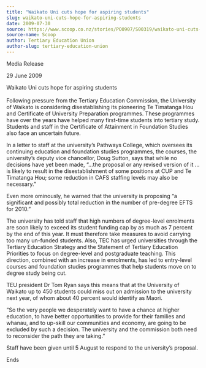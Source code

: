 ```yaml
---
title: "Waikato Uni cuts hope for aspiring students"
slug: waikato-uni-cuts-hope-for-aspiring-students
date: 2009-07-30
source: https://www.scoop.co.nz/stories/PO0907/S00319/waikato-uni-cuts-hope-for-aspiring-students.htm
source-name: Scoop
author: Tertiary Education Union
author-slug: tertiary-education-union
---
```


<p>Media Release</p>

<p>29 June 2009</p>

<p>Waikato Uni cuts hope for
aspiring students<br>&nbsp;<br>Following pressure from the
Tertiary Education Commission, the University of Waikato is
considering disestablishing its pioneering Te Timatanga Hou
and Certificate of University Preparation programmes.&nbsp;These
programmes have over the years have helped many first-time
students into tertiary study. Students and staff in the
Certificate of Attainment in Foundation Studies also face an
uncertain future.</p>

<p>In a letter to staff at the
university’s Pathways College, which oversees its
continuing education and foundation studies programmes, the
courses, the university’s deputy vice chancellor, Doug
Sutton, says that while no decisions have yet been made,
“…the proposal or any revised version of it … is
likely to result in the disestablishment of some positions
at CUP and Te Timatanga Hou; some reduction in CAFS staffing
levels may also be necessary.”</p>

<p>Even more ominously, he
warned that the university is proposing “a significant and
possibly total reduction in the number of pre-degree EFTS
for 2010.”</p>

<p>The university has told staff that high
numbers of degree-level enrolments are soon likely to exceed
its student funding cap by as much as 7 percent by the end
of this year. It must therefore take measures to avoid
carrying too many un-funded students. Also, TEC has urged
universities through the Tertiary Education Strategy and the
Statement of Tertiary Education Priorities to focus on
degree-level and postgraduate teaching. This direction,
combined with an increase in enrolments, has led to
entry-level courses and foundation studies programmes that
help students move on to degree study being cut.&nbsp;<p>

<p>TEU
president Dr Tom Ryan says this means that at the University
of Waikato up to 450 students could miss out on admission to
the university next year, of whom about 40 percent would
identify as Maori. &nbsp;&nbsp;</p>

<p>“So the very people we
desperately want to have a chance at higher education, to
have better opportunities to provide for their families and
whanau, and to up-skill our communities and economy, are
going to be excluded by such a decision. The university and
the commission both need to reconsider the path they are
taking.”</p>

<p>Staff have been given until 5 August to respond
to the university’s
proposal.</p>

<p>Ends</p>

<p><br>&nbsp;<p>

<p></p>